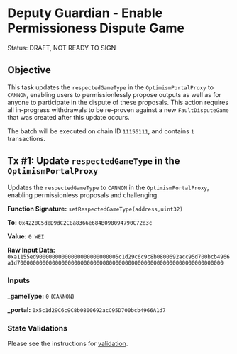 # Deputy Guardian - Enable Permissioness Dispute Game

Status: DRAFT, NOT READY TO SIGN

## Objective

This task updates the `respectedGameType` in the `OptimismPortalProxy` to `CANNON`, enabling users to permissionlessly propose outputs as well as for anyone to participate in the dispute of these proposals. This action requires all in-progress withdrawals to be re-proven against a new `FaultDisputeGame` that was created after this update occurs.

The batch will be executed on chain ID `11155111`, and contains `1` transactions.

## Tx #1: Update `respectedGameType` in the `OptimismPortalProxy`

Updates the `respectedGameType` to `CANNON` in the `OptimismPortalProxy`, enabling permissionless proposals and challenging.

**Function Signature:** `setRespectedGameType(address,uint32)`

**To:** `0x4220C5deD9dC2C8a8366e684B098094790C72d3c`

**Value:** `0 WEI`

**Raw Input Data:** `0xa1155ed90000000000000000000000005c1d29c6c9c8b0800692acc95d700bcb4966a1d70000000000000000000000000000000000000000000000000000000000000000`

### Inputs

**\_gameType:** `0` (`CANNON`)

**\_portal:** `0x5c1d29C6c9C8b0800692acC95D700bcb4966A1d7`

### State Validations

Please see the instructions for [validation](./VALIDATION.md).